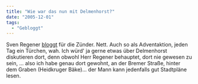 ```yaml
---
title: "Wie war das nun mit Delmenhorst?"
date: "2005-12-01"
tags:
  - "Gebloggt"
---
```


Sven Regener [bloggt](http://blogg.zeit.de/regener) für die Zünder. Nett. Auch so als Adventaktion, jeden Tag ein Türchen, wah. Ich würd' ja gerne etwas über Delmenhorst diskutieren dort, denn obwohl Herr Regener behauptet, dort nie gewesen zu sein, ... also ich habe genau dort gewohnt, an der Bremer Straße, hinter dem Graben (Heidkruger Bäke)... der Mann kann jedenfalls gut Stadtpläne lesen.
